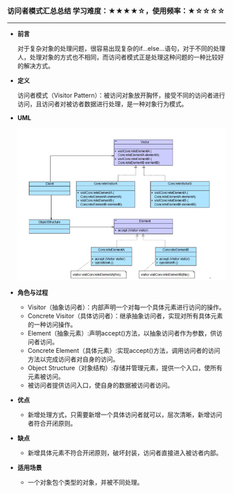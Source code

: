 ### 访问者模式汇总总结	学习难度：★★★★☆，使用频率：★☆☆☆☆  

---

* **前言**

  对于复杂对象的处理问题，很容易出现复杂的if...else...语句，对于不同的处理人，处理对象的方式也不相同，而访问者模式正是处理这种问题的一种比较好的解决方式。
  
* **定义**

  访问者模式（Visitor Pattern）：被访问对象放开胸怀，接受不同的访问者进行访问，且访问者对被访者数据进行处理，是一种对象行为模式。
  
* **UML**

  ![访问者模式结构图](访问者模式结构图.png)

* **角色与过程**

  * Visitor（抽象访问者）：内部声明一个对每一个具体元素进行访问的操作。
  * Concrete Visitor（具体访问者）：继承抽象访问者，实现对所有具体元素的一种访问操作。
  * Element（抽象元素）:声明accept()方法，以抽象访问者作为参数，供访问者访问。
  * Concrete Element（具体元素）:实现accept()方法，调用访问者的访问方法以完成访问者对自身的访问。
  * Object Structure（对象结构）:存储并管理元素，提供一个入口，使所有元素被访问。
  * 被访问者提供访问入口，使自身的数据被访问者访问。
  
* **优点**

  * 新增处理方式，只需要新增一个具体访问者就可以，层次清晰，新增访问者符合开闭原则。
  
* **缺点**

  * 新增具体元素不符合开闭原则，破坏封装，访问者直接进入被访者内部。
  
* **适用场景**

  * 一个对象包个类型的对象，并被不同处理。

